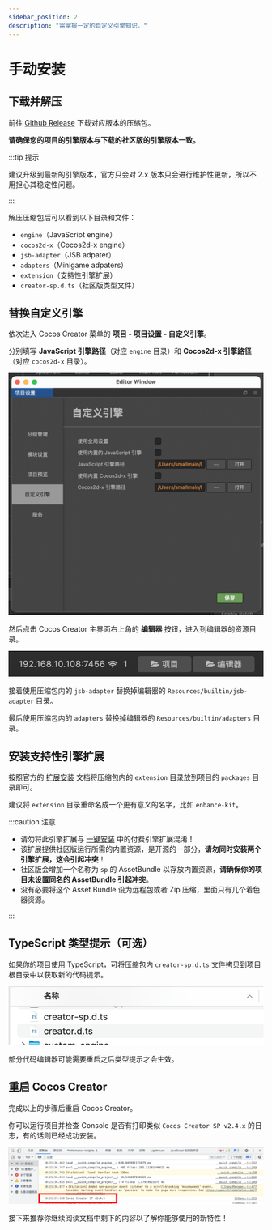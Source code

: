 ```yaml
---
sidebar_position: 2
description: "需掌握一定的自定义引擎知识。"
---
```


# 手动安装

## 下载并解压

前往 [Github Release](https://github.com/smallmain/cocos-enhance-kit/releases) 下载对应版本的压缩包。

**请确保您的项目的引擎版本与下载的社区版的引擎版本一致。**

:::tip 提示

建议升级到最新的引擎版本，官方只会对 2.x 版本只会进行维护性更新，所以不用担心其稳定性问题。

:::

解压压缩包后可以看到以下目录和文件：

- `engine`（JavaScript engine）
- `cocos2d-x`（Cocos2d-x engine）
- `jsb-adapter`（JSB adpater）
- `adapters`（Minigame adpaters）
- `extension`（支持性引擎扩展）
- `creator-sp.d.ts`（社区版类型文件）

## 替换自定义引擎

依次进入 Cocos Creator 菜单的 **项目 - 项目设置 - 自定义引擎**。

分别填写 **JavaScript 引擎路径**（对应 `engine` 目录）和 **Cocos2d-x 引擎路径**（对应 `cocos2d-x` 目录）。

![custom-engine](./assets/custom-engine.png)

然后点击 Cocos Creator 主界面右上角的 **编辑器** 按钮，进入到编辑器的资源目录。

![ide-cocos-path](./assets//ide-cocos-path.png)

接着使用压缩包内的 `jsb-adapter` 替换掉编辑器的 `Resources/builtin/jsb-adapter` 目录。

最后使用压缩包内的 `adapters` 替换掉编辑器的 `Resources/builtin/adapters` 目录。

## 安装支持性引擎扩展

按照官方的 [扩展安装](https://docs.cocos.com/creator/2.4/manual/zh/extension/install-and-share.html) 文档将压缩包内的 `extension` 目录放到项目的 `packages` 目录即可。

建议将 `extension` 目录重命名成一个更有意义的名字，比如 `enhance-kit`。

:::caution 注意

- 请勿将此引擎扩展与 [一键安装](./installation-auto) 中的付费引擎扩展混淆！
- 该扩展提供社区版运行所需的内置资源，是开源的一部分，**请勿同时安装两个引擎扩展，这会引起冲突**！
- 社区版会增加一个名称为 `sp` 的 AssetBundle 以存放内置资源，**请确保你的项目未设置同名的 AssetBundle 引起冲突**。
- 没有必要将这个 Asset Bundle 设为远程包或者 Zip 压缩，里面只有几个着色器资源。

:::

## TypeScript 类型提示（可选）

如果你的项目使用 TypeScript，可将压缩包内 `creator-sp.d.ts` 文件拷贝到项目根目录中以获取新的代码提示。

![dts](assets/dts.png)

部分代码编辑器可能需要重启之后类型提示才会生效。

## 重启 Cocos Creator

完成以上的步骤后重启 Cocos Creator。

你可以运行项目并检查 Console 是否有打印类似 `Cocos Creator SP v2.4.x` 的日志，有的话则已经成功安装。

![installedconsole](./assets/installed-console.png)

接下来推荐你继续阅读文档中剩下的内容以了解你能够使用的新特性！
